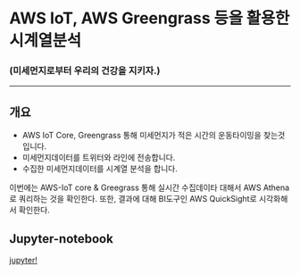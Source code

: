 # AWS IoT, AWS Greengrass 등을 활용한 시계열분석
### (미세먼지로부터 우리의 건강을 지키자.)

---

## 개요
- AWS IoT Core, Greengrass 통해 미세먼지가 적은 시간의 운동타이밍을 찾는것입니다.
- 미세먼지데이터를 트위터와 라인에 전송합니다.
- 수집한 미세먼지데이터를 시계열 분석을 합니다.

이번에는 AWS-IoT core & Greegrass 통해 실시간 수집데이타 대해서 AWS Athena로 쿼리하는 것을 확인한다.
또한, 결과에 대해 BI도구인 AWS QuickSight로 시각화해서 확인한다.

## Jupyter-notebook
[jupyter!](https://github.com/leehaesung/seoul_weather_twitter_Analysis/raw/master/01_files/SeoulWeather_pm2p5c_csv.ipynb)
